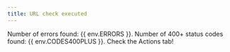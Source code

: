 ```yaml
---
title: URL check executed
---
```

Number of errors found: {{ env.ERRORS }}.
Number of 400+ status codes found: {{ env.CODES400PLUS }}.
Check the Actions tab!